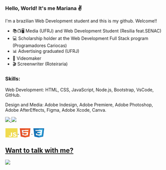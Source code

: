 ### Hello, World! It's me Mariana 	:v:

I'm a brazilian Web Development student and this is my github. Welcome!! 

- 📚📺🖥️ Media (UFRJ) and Web Development Student (Resilia feat.SENAC)
- 💻 Scholarship holder at the Web Development Full Stack program (Programadores Cariocas)
- 📊 Advertising graduated (UFRJ)
- 🎥 Videomaker
- 🎬 Screenwriter (Roteiraria)


<h3> Skills: </h3>

Web Development: HTML, CSS, JavaScript, Node.js, Bootstrap, VsCode, GitHub.

Design and Media: Adobe Indesign, Adobe Premiere, Adobe Photoshop, Adobe AfterEffects, Figma, Adobe Xcode, Canva.
  


<div align="start">
  <a href="https://github.com/Jonas-Sousa">
  <img height="140em" src="https://github-readme-stats.vercel.app/api?username=barbmariana&show_icons=true&theme=chartreuse-dark&include_all_commits=true&count_private=true"/>
  <img height="140em" src="https://github-readme-stats.vercel.app/api/top-langs/?username=barbmariana&layout=compact&langs_count=7&theme=chartreuse-dark"/>
</div>


<div style="display: inline_block"><br>
  <img align="center" alt="Js" height="30"  width="40" src="https://raw.githubusercontent.com/devicons/devicon/master/icons/javascript/javascript-plain.svg">
  <img align="center" alt="HTML" height="30" width="40" src="https://raw.githubusercontent.com/devicons/devicon/master/icons/html5/html5-original.svg">
  <img align="center" alt="Css" height="30" width="40" src="https://raw.githubusercontent.com/devicons/devicon/master/icons/css3/css3-original.svg">  
  
          
          
  <img align="right" alt="" height="150" style="border-radius:50px;" src="">
</div>

## Want to talk with me?

<div> 
  <a href="n.com/in/mariana-barbosaa/" target="_blank"><img src="https://img.shields.io/badge/-LinkedIn-%230077B5?style=for-the-badge&logo=linkedin&logoColor=white" target="_blank"></a>
</div>
